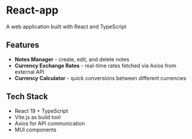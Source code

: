 # React-app
A web application built with React and TypeScript
##  Features
- **Notes Manager** - create, edit, and delete notes
- **Currency Exchange Rates** - real-time rates fetched via Axios from external API
- **Currency Calculator** - quick conversions between different currencies

##  Tech Stack
- React 19 + TypeScript
- Vite.js as build tool
- Axios for API communication
- MUI components
